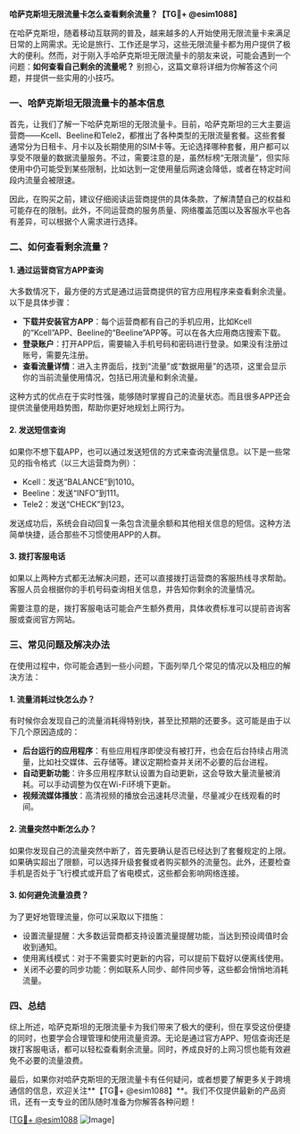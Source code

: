 **哈萨克斯坦无限流量卡怎么查看剩余流量？【TG💪+ @esim1088】**

在哈萨克斯坦，随着移动互联网的普及，越来越多的人开始使用无限流量卡来满足日常的上网需求。无论是旅行、工作还是学习，这些无限流量卡都为用户提供了极大的便利。然而，对于刚入手哈萨克斯坦无限流量卡的朋友来说，可能会遇到一个问题：**如何查看自己剩余的流量呢？** 别担心，这篇文章将详细为你解答这个问题，并提供一些实用的小技巧。

### 一、哈萨克斯坦无限流量卡的基本信息

首先，让我们了解一下哈萨克斯坦的无限流量卡。目前，哈萨克斯坦的三大主要运营商——Kcell、Beeline和Tele2，都推出了各种类型的无限流量套餐。这些套餐通常分为日租卡、月卡以及长期使用的SIM卡等。无论选择哪种套餐，用户都可以享受不限量的数据流量服务。不过，需要注意的是，虽然标榜“无限流量”，但实际使用中仍可能受到某些限制，比如达到一定使用量后网速会降低，或者在特定时间段内流量会被限速。

因此，在购买之前，建议仔细阅读运营商提供的具体条款，了解清楚自己的权益和可能存在的限制。此外，不同运营商的服务质量、网络覆盖范围以及客服水平也各有差异，可以根据个人需求进行选择。

### 二、如何查看剩余流量？

#### 1. 通过运营商官方APP查询

大多数情况下，最方便的方式是通过运营商提供的官方应用程序来查看剩余流量。以下是具体步骤：

- **下载并安装官方APP**：每个运营商都有自己的手机应用，比如Kcell的“Kcell”APP、Beeline的“Beeline”APP等。可以在各大应用商店搜索下载。
- **登录账户**：打开APP后，需要输入手机号码和密码进行登录。如果没有注册过账号，需要先注册。
- **查看流量详情**：进入主界面后，找到“流量”或“数据用量”的选项，这里会显示你的当前流量使用情况，包括已用流量和剩余流量。

这种方式的优点在于实时性强，能够随时掌握自己的流量状态。而且很多APP还会提供流量使用趋势图，帮助你更好地规划上网行为。

#### 2. 发送短信查询

如果你不想下载APP，也可以通过发送短信的方式来查询流量信息。以下是一些常见的指令格式（以三大运营商为例）：

- Kcell：发送“BALANCE”到1010。
- Beeline：发送“INFO”到111。
- Tele2：发送“CHECK”到123。

发送成功后，系统会自动回复一条包含流量余额和其他相关信息的短信。这种方法简单快捷，适合那些不习惯使用APP的人群。

#### 3. 拨打客服电话

如果以上两种方式都无法解决问题，还可以直接拨打运营商的客服热线寻求帮助。客服人员会根据你的手机号码查询相关信息，并告知你剩余的流量情况。

需要注意的是，拨打客服电话可能会产生额外费用，具体收费标准可以提前咨询客服或查阅官方网站。

### 三、常见问题及解决办法

在使用过程中，你可能会遇到一些小问题，下面列举几个常见的情况以及相应的解决方法：

#### 1. 流量消耗过快怎么办？

有时候你会发现自己的流量消耗得特别快，甚至比预期的还要多。这可能是由于以下几个原因造成的：

- **后台运行的应用程序**：有些应用程序即使没有被打开，也会在后台持续占用流量，比如社交媒体、云存储等。建议定期检查并关闭不必要的后台进程。
- **自动更新功能**：许多应用程序默认设置为自动更新，这会导致大量流量被消耗。可以手动调整为仅在Wi-Fi环境下更新。
- **视频流媒体播放**：高清视频的播放会迅速耗尽流量，尽量减少在线观看的时间。

#### 2. 流量突然中断怎么办？

如果你发现自己的流量突然中断了，首先要确认是否已经达到了套餐规定的上限。如果确实超出了限额，可以选择升级套餐或者购买额外的流量包。此外，还要检查手机是否处于飞行模式或开启了省电模式，这些都会影响网络连接。

#### 3. 如何避免流量浪费？

为了更好地管理流量，你可以采取以下措施：

- 设置流量提醒：大多数运营商都支持设置流量提醒功能，当达到预设阈值时会收到通知。
- 使用离线模式：对于不需要实时更新的内容，可以提前下载好以便离线使用。
- 关闭不必要的同步功能：例如联系人同步、邮件同步等，这些都会悄悄地消耗流量。

### 四、总结

综上所述，哈萨克斯坦的无限流量卡为我们带来了极大的便利，但在享受这份便捷的同时，也要学会合理管理和使用流量资源。无论是通过官方APP、短信查询还是拨打客服电话，都可以轻松查看剩余流量。同时，养成良好的上网习惯也能有效避免不必要的流量浪费。

最后，如果你对哈萨克斯坦的无限流量卡有任何疑问，或者想要了解更多关于跨境通信的信息，欢迎关注**【TG💪+ @esim1088】**。我们不仅提供最新的产品资讯，还有一支专业的团队随时准备为你解答各种问题！

[[TG💪+ @esim1088](https://t.me/s/esim1088) ![Image](https://i.postimg.cc/4NQfJmqS/Snipaste-2025-05-13-00-14-12.png)]